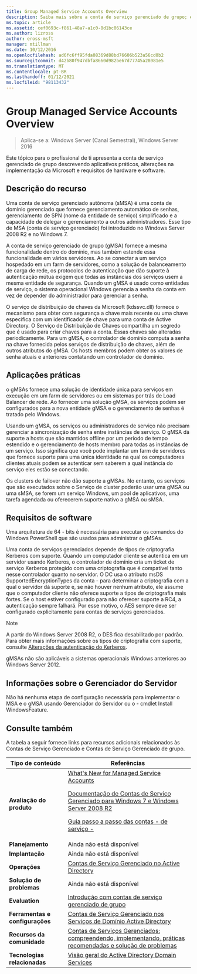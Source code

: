 ```yaml
---
title: Group Managed Service Accounts Overview
description: Saiba mais sobre a conta de serviço gerenciado de grupo; especificamente, aplicativos práticos, alterações na implementação da Microsoft e requisitos de hardware e software.
ms.topic: article
ms.assetid: cef0693c-f861-48a7-a1c0-8d1bc06143ce
ms.author: lizross
author: eross-msft
manager: mtillman
ms.date: 10/12/2016
ms.openlocfilehash: ad6fc6ff95fda08369d88bd76606b523a56cd0b2
ms.sourcegitcommit: d42b80f947dbfa8660d982be67d77745a28081e5
ms.translationtype: MT
ms.contentlocale: pt-BR
ms.lasthandoff: 01/12/2021
ms.locfileid: "98113432"
---
```

# <a name="group-managed-service-accounts-overview"></a>Group Managed Service Accounts Overview

>Aplica-se a: Windows Server (Canal Semestral), Windows Server 2016

Este tópico para o profissional de ti apresenta a conta de serviço gerenciado de grupo descrevendo aplicativos práticos, alterações na implementação da Microsoft e requisitos de hardware e software.


## <a name="feature-description"></a><a name="BKMK_OVER"></a>Descrição do recurso
Uma conta de serviço gerenciado autônoma (sMSA) é uma conta de domínio gerenciado que fornece gerenciamento automático de senhas, gerenciamento de SPN (nome da entidade de serviço) simplificado e a capacidade de delegar o gerenciamento a outros administradores. Esse tipo de MSA (conta de serviço gerenciado) foi introduzido no Windows Server 2008 R2 e no Windows 7.

A conta de serviço gerenciado de grupo (gMSA) fornece a mesma funcionalidade dentro do domínio, mas também estende essa funcionalidade em vários servidores. Ao se conectar a um serviço hospedado em um farm de servidores, como a solução de balanceamento de carga de rede, os protocolos de autenticação que dão suporte à autenticação mútua exigem que todas as instâncias dos serviços usem a mesma entidade de segurança. Quando um gMSA é usado como entidades de serviço, o sistema operacional Windows gerencia a senha da conta em vez de depender do administrador para gerenciar a senha.

O serviço de distribuição de chaves da Microsoft \(kdssvc.dll\) fornece o mecanismo para obter com segurança a chave mais recente ou uma chave específica com um identificador de chave para uma conta de Active Directory. O Serviço de Distribuição de Chaves compartilha um segredo que é usado para criar chaves para a conta. Essas chaves são alteradas periodicamente. Para um gMSA, o controlador de domínio computa a senha na chave fornecida pelos serviços de distribuição de chaves, além de outros atributos do gMSA.  Os hosts membros podem obter os valores de senha atuais e anteriores contatando um controlador de domínio.

## <a name="practical-applications"></a><a name="BKMK_APP"></a>Aplicações práticas
o gMSAs fornece uma solução de identidade única para serviços em execução em um farm de servidores ou em sistemas por trás de Load Balancer de rede. Ao fornecer uma solução gMSA, os serviços podem ser configurados para a nova entidade gMSA e o gerenciamento de senhas é tratado pelo Windows.

Usando um gMSA, os serviços ou administradores de serviço não precisam gerenciar a sincronização de senha entre instâncias de serviço. O gMSA dá suporte a hosts que são mantidos offline por um período de tempo estendido e o gerenciamento de hosts membro para todas as instâncias de um serviço. Isso significa que você pode implantar um farm de servidores que fornece suporte para uma única identidade na qual os computadores clientes atuais podem se autenticar sem saberem a qual instância do serviço eles estão se conectando.

Os clusters de failover não dão suporte a gMSAs. No entanto, os serviços que são executados sobre o Serviço de cluster poderão usar uma gMSA ou uma sMSA, se forem um serviço Windows, um pool de aplicativos, uma tarefa agendada ou oferecerem suporte nativo a gMSA ou sMSA.

## <a name="software-requirements"></a><a name="BKMK_SOFT"></a>Requisitos de software

Uma arquitetura de 64 \- bits é necessária para executar os comandos do Windows PowerShell que são usados para administrar o gMSAs.

Uma conta de serviços gerenciados depende de tipos de criptografia Kerberos com suporte. Quando um computador cliente se autentica em um servidor usando Kerberos, o controlador de domínio cria um ticket de serviço Kerberos protegido com uma criptografia que é compatível tanto nesse controlador quanto no servidor. O DC usa o atributo msDS SupportedEncryptionTypes da conta \- para determinar a criptografia com a qual o servidor dá suporte e, se não houver nenhum atributo, ele assume que o computador cliente não oferece suporte a tipos de criptografia mais fortes. Se o host estiver configurado para não oferecer suporte a RC4, a autenticação sempre falhará. Por esse motivo, o AES sempre deve ser configurado explicitamente para contas de serviços gerenciados.

> [!NOTE]
> A partir do Windows Server 2008 R2, o DES fica desabilitado por padrão. Para obter mais informações sobre os tipos de criptografia com suporte, consulte [Alterações da autenticação do Kerberos](/previous-versions/windows/it-pro/windows-server-2008-R2-and-2008/dd560670(v=ws.10)).

gMSAs não são aplicáveis a sistemas operacionais Windows anteriores ao Windows Server 2012.

## <a name="server-manager-information"></a>Informações sobre o Gerenciador do Servidor
Não há nenhuma etapa de configuração necessária para implementar o MSA e o gMSA usando Gerenciador do Servidor ou o \- cmdlet Install WindowsFeature.

## <a name="see-also"></a><a name="BKMK_LINKS"></a>Consulte também
A tabela a seguir fornece links para recursos adicionais relacionados às Contas de Serviço Gerenciado e Contas de Serviço Gerenciado de grupo.

|Tipo de conteúdo|Referências|
|--------|-------|
|**Avaliação do produto**|[What's New for Managed Service Accounts](what-s-new-for-managed-service-accounts.md)<p>[Documentação de Contas de Serviço Gerenciado para Windows 7 e Windows Server 2008 R2](/previous-versions/windows/it-pro/windows-server-2008-R2-and-2008/ff641731(v=ws.10))<p>[Guia passo a passo das contas \- de serviço \-](/previous-versions/windows/it-pro/windows-server-2008-R2-and-2008/dd548356(v=ws.10))|
|**Planejamento**|Ainda não está disponível|
|**Implantação**|Ainda não está disponível|
|**Operações**|[Contas de Serviço Gerenciado no Active Directory](/previous-versions/windows/it-pro/windows-server-2008-R2-and-2008/dd378925(v=ws.10))|
|**Solução de problemas**|Ainda não está disponível|
|**Evaluation**|[Introdução com contas de serviço gerenciado de grupo](getting-started-with-group-managed-service-accounts.md)|
|**Ferramentas e configurações**|[Contas de Serviço Gerenciado nos Serviços de Domínio Active Directory](/previous-versions/windows/it-pro/windows-server-2008-R2-and-2008/dd378925(v=ws.10))|
|**Recursos da comunidade**|[Contas de Serviços Gerenciados: compreendendo, implementando, práticas recomendadas e solução de problemas](/archive/blogs/askds/managed-service-accounts-understanding-implementing-best-practices-and-troubleshooting)|
|**Tecnologias relacionadas**|[Visão geral do Active Directory Domain Services](active-directory-domain-services-overview.md)|